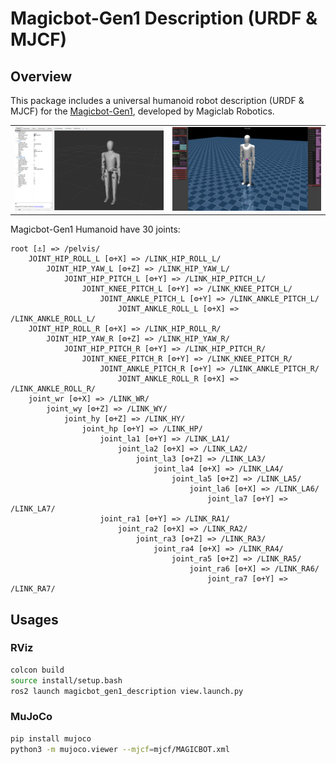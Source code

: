 # Magicbot-Gen1 Description (URDF & MJCF)

## Overview

This package includes a universal humanoid robot description (URDF & MJCF) for the [Magicbot-Gen1](https://www.magiclab.top/human), developed by Magiclab Robotics.

<table>
  <tr>
    <td><img src="doc/rviz.png" width="400"/></td>
    <td><img src="doc/mujoco.png" width="400"/></td>
  </tr>
</table>

Magicbot-Gen1 Humanoid have 30 joints:

```text
root [⚓] => /pelvis/
    JOINT_HIP_ROLL_L [⚙+X] => /LINK_HIP_ROLL_L/
        JOINT_HIP_YAW_L [⚙+Z] => /LINK_HIP_YAW_L/
            JOINT_HIP_PITCH_L [⚙+Y] => /LINK_HIP_PITCH_L/
                JOINT_KNEE_PITCH_L [⚙+Y] => /LINK_KNEE_PITCH_L/
                    JOINT_ANKLE_PITCH_L [⚙+Y] => /LINK_ANKLE_PITCH_L/
                        JOINT_ANKLE_ROLL_L [⚙+X] => /LINK_ANKLE_ROLL_L/
    JOINT_HIP_ROLL_R [⚙+X] => /LINK_HIP_ROLL_R/
        JOINT_HIP_YAW_R [⚙+Z] => /LINK_HIP_YAW_R/
            JOINT_HIP_PITCH_R [⚙+Y] => /LINK_HIP_PITCH_R/
                JOINT_KNEE_PITCH_R [⚙+Y] => /LINK_KNEE_PITCH_R/
                    JOINT_ANKLE_PITCH_R [⚙+Y] => /LINK_ANKLE_PITCH_R/
                        JOINT_ANKLE_ROLL_R [⚙+X] => /LINK_ANKLE_ROLL_R/
    joint_wr [⚙+X] => /LINK_WR/
        joint_wy [⚙+Z] => /LINK_WY/
            joint_hy [⚙+Z] => /LINK_HY/
                joint_hp [⚙+Y] => /LINK_HP/
                    joint_la1 [⚙+Y] => /LINK_LA1/
                        joint_la2 [⚙+X] => /LINK_LA2/
                            joint_la3 [⚙+Z] => /LINK_LA3/
                                joint_la4 [⚙+X] => /LINK_LA4/
                                    joint_la5 [⚙+Z] => /LINK_LA5/
                                        joint_la6 [⚙+X] => /LINK_LA6/
                                            joint_la7 [⚙+Y] => /LINK_LA7/
                    joint_ra1 [⚙+Y] => /LINK_RA1/
                        joint_ra2 [⚙+X] => /LINK_RA2/
                            joint_ra3 [⚙+Z] => /LINK_RA3/
                                joint_ra4 [⚙+X] => /LINK_RA4/
                                    joint_ra5 [⚙+Z] => /LINK_RA5/
                                        joint_ra6 [⚙+X] => /LINK_RA6/
                                            joint_ra7 [⚙+Y] => /LINK_RA7/
```
## Usages

### RViz

```bash
colcon build
source install/setup.bash
ros2 launch magicbot_gen1_description view.launch.py 
```
### MuJoCo
```bash
pip install mujoco
python3 -m mujoco.viewer --mjcf=mjcf/MAGICBOT.xml
```
